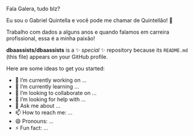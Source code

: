 Fala Galera, tudo blz? 

Eu sou o Gabriel Quintella e você pode me chamar de Quintellão! 👋

Trabalho com dados a alguns anos e quando falamos em carreira profissional, essa é a minha paixão! 

**dbaassists/dbaassists** is a ✨ _special_ ✨ repository because its `README.md` (this file) appears on your GitHub profile.

Here are some ideas to get you started:

- 🔭 I’m currently working on ...
- 🌱 I’m currently learning ...
- 👯 I’m looking to collaborate on ...
- 🤔 I’m looking for help with ...
- 💬 Ask me about ...
- 📫 How to reach me: ...
- 😄 Pronouns: ...
- ⚡ Fun fact: ...


